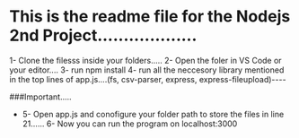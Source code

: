 # This is the readme file for the Nodejs 2nd Project...................


1- Clone the filesss inside your folders.....
2- Open the foler in VS Code or your editor....
3- run npm install
4- run all the neccesory library mentioned in the top lines of app.js....(fs, csv-parser, express, express-fileupload)----

###Important.....

* 5- Open app.js and conofigure your folder path to store the files in line 21......
6- Now you can run the program on localhost:3000

